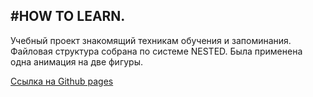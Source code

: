 #HOW TO LEARN.  
-------------
Учебный проект знакомящий техникам обучения и запоминания.
Файловая структура собрана по системе NESTED.
Была применена одна анимация на две фигуры.

[Ссылка на Github pages](https://timabuev.github.io/how-to-learn/)

